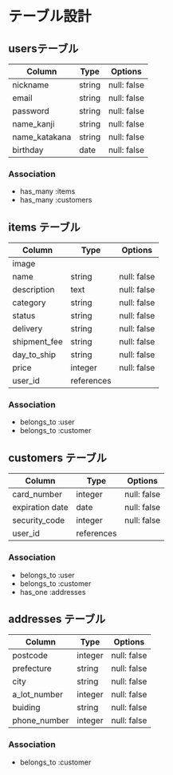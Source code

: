 # テーブル設計
## usersテーブル
| Column   | Type   | Options     |
| -------- | ------ | ----------- |
| nickname     | string | null: false |
| email    | string | null: false |
| password | string | null: false |
| name_kanji| string | null: false |
| name_katakana| string | null: false |
| birthday| date | null: false |
### Association

- has_many :items
- has_many :customers

## items テーブル

| Column   | Type   | Options     |
| -------- | ------ | ----------- |
| image     |  |  |
| name    | string | null: false |
| description | text | null: false |
| category| string | null: false |
| status| string | null: false |
| delivery| string | null: false |
| shipment_fee| string | null: false |
| day_to_ship| string | null: false |
| price| integer | null: false |
| user_id| references |  |

### Association

- belongs_to :user
- belongs_to :customer

## customers テーブル

| Column   | Type   | Options     |
| -------- | ------ | ----------- |
| card_number     | integer | null: false |
| expiration date    | date | null: false |
| security_code | integer | null: false |
| user_id  | references | |

### Association

- belongs_to :user
- belongs_to :customer
- has_one :addresses

## addresses テーブル

| Column   | Type   | Options     |
| -------- | ------ | ----------- |
| postcode     | integer | null: false |
| prefecture    | string | null: false |
| city | string | null: false |
| a_lot_number | integer | null: false |
| buiding | string | null: false |
| phone_number | integer | null: false |

### Association
- belongs_to :customer